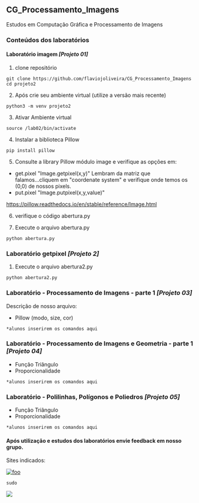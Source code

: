 ## CG_Processamento_Imagens

 Estudos em Computação Gráfica e Processamento de Imagens

### Conteúdos dos laboratórios

#### Laboratório imagem *[Projeto 01]*

1. clone repositório
```
git clone https://github.com/flaviojoliveira/CG_Processamento_Imagens
cd projeto2

```
2. Após crie seu ambiente virtual (utilize a versão mais recente)
```
python3 -m venv projeto2
```
3. Ativar Ambiente virtual

```
source /lab02/bin/activate
```
4. Instalar a biblioteca Pillow
```
pip install pillow
```
5. Consulte a library Pillow módulo image e verifique as opções em:
- get.pixel "Image.getpixel(x,y)"
Lembram da matriz que falamos...cliquem em "coordenate system" e verifique onde temos os (0,0) de nossos pixels.
- put.pixel "Image.putpixel(x,y,value)"

https://pillow.readthedocs.io/en/stable/reference/Image.html

6. verifique o código abertura.py

7. Execute o arquivo abertura.py
```
python abertura.py
```

### Laboratório getpixel *[Projeto 2]*

1. Execute o arquivo abertura2.py
```
python abertura2.py
```

### Laboratório - Processamento de Imagens - parte 1 *[Projeto 03]*

Descrição de nosso arquivo:

- Pillow (modo, size, cor) 

```
*alunos inserirem os comandos aqui
```


### Laboratório - Processamento de Imagens e Geometria - parte 1 *[Projeto 04]*

- Função Triângulo
- Proporcionalidade
```
*alunos inserirem os comandos aqui
```

### Laboratório - Polilinhas, Polígonos e Poliedros *[Projeto 05]*

- Função Triângulo
- Proporcionalidade
```
*alunos inserirem os comandos aqui
```


#### Após utilização e estudos dos laboratórios envie feedback em nosso grupo.

Sites indicados:

<a href="https://replit.com/" rel="oii">![foo](https://cdn.freebiesupply.com/logos/thumbs/2x/replit-logo.png)</a>

````
sudo
````

[<img src="https://cdn.freebiesupply.com/logos/thumbs/2x/replit-logo.png">](https://replit.com/)
